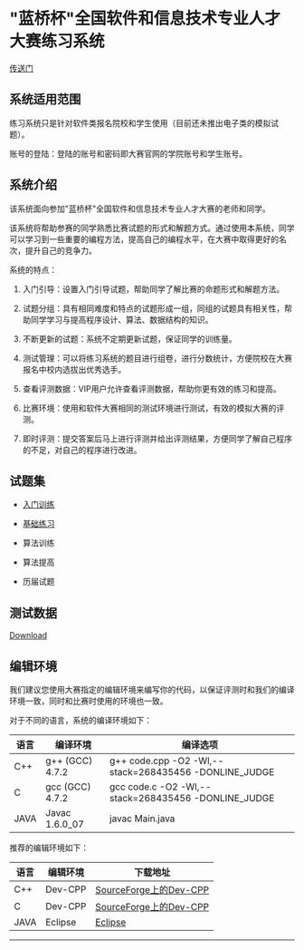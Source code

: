 # "蓝桥杯"全国软件和信息技术专业人才大赛练习系统

[传送门](http://lx.lanqiao.cn/problemsets.page)

## 系统适用范围

练习系统只是针对软件类报名院校和学生使用（目前还未推出电子类的模拟试题）。

账号的登陆：登陆的账号和密码即大赛官网的学院账号和学生账号。

## 系统介绍

该系统面向参加"蓝桥杯"全国软件和信息技术专业人才大赛的老师和同学。

该系统将帮助参赛的同学熟悉比赛试题的形式和解题方式。通过使用本系统，同学可以学习到一些重要的编程方法，提高自己的编程水平，在大赛中取得更好的名次，提升自己的竞争力。

系统的特点：

1. 入门引导：设置入门引导试题，帮助同学了解比赛的命题形式和解题方法。

2. 试题分组：具有相同难度和特点的试题形成一组，同组的试题具有相关性，帮助同学学习与提高程序设计、算法、数据结构的知识。

3. 不断更新的试题：系统不定期更新试题，保证同学的训练量。

4. 测试管理：可以将练习系统的题目进行组卷，进行分数统计，方便院校在大赛报名中校内选拔出优秀选手。

5. 查看评测数据：VIP用户允许查看评测数据，帮助你更有效的练习和提高。

6. 比赛环境：使用和软件大赛相同的测试环境进行测试，有效的模拟大赛的评测。

7. 即时评测：提交答案后马上进行评测并给出评测结果，方便同学了解自己程序的不足，对自己的程序进行改进。

## 试题集

- [入门训练](https://github.com/jl223vy/LANQIAO/blob/master/Docs/%E5%85%A5%E9%97%A8%E8%AE%AD%E7%BB%83.md)

- [基础练习](https://github.com/jl223vy/LANQIAO/blob/master/Docs/%E5%9F%BA%E7%A1%80%E7%BB%83%E4%B9%A0.md)

- 算法训练

- 算法提高

- 历届试题

## 测试数据

[Download](https://github.com/jl223vy/LANQIAO/blob/master/Docs/%E6%B5%8B%E8%AF%95%E6%95%B0%E6%8D%AE.zip)

## 编辑环境

我们建议您使用大赛指定的编辑环境来编写你的代码，以保证评测时和我们的编译环境一致，同时和比赛时使用的环境也一致。

对于不同的语言，系统的编译环境如下：

|语言|	编译环境	|编译选项|
|---|---|---|
|C++|	g++ (GCC) 4.7.2|	g++ code.cpp -O2 -Wl,--stack=268435456 -DONLINE_JUDGE|
|C|	gcc (GCC) 4.7.2	|gcc code.c -O2 -Wl,--stack=268435456 -DONLINE_JUDGE|
|JAVA|	Javac 1.6.0_07	|javac Main.java|

推荐的编辑环境如下：

|语言|编辑环境|	下载地址|
|---|---|---|
|C++	|Dev-CPP	|[SourceForge上的Dev-CPP](http://sourceforge.net/projects/orwelldevcpp/)|
|C	|Dev-CPP	|[SourceForge上的Dev-CPP](http://sourceforge.net/projects/orwelldevcpp/)|
|JAVA	|Eclipse	|[Eclipse](http://www.eclipse.org/downloads/)|

-----
